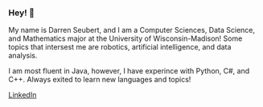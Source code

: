 ### Hey! 👋

My name is Darren Seubert, and I am a Computer Sciences, Data Science, and Mathematics major at the University of Wisconsin-Madison!
Some topics that intersest me are robotics, artificial intelligence, and data analysis.

I am most fluent in Java, however, I have experince with Python, C#, and C++. Always exited to learn new languages and topics!

[LinkedIn](https://www.linkedin.com/in/darren-seubert-00204a173)

<!--
**DarrenSeubert/DarrenSeubert** is a ✨ _special_ ✨ repository because its `README.md` (this file) appears on your GitHub profile.

Here are some ideas to get you started:

- 🔭 I’m currently working on ...
- 🌱 I’m currently learning ...
- 👯 I’m looking to collaborate on ...
- 🤔 I’m looking for help with ...
- 💬 Ask me about ...
- 📫 How to reach me: ...
- 😄 Pronouns: ...
- ⚡ Fun fact: ...
-->

